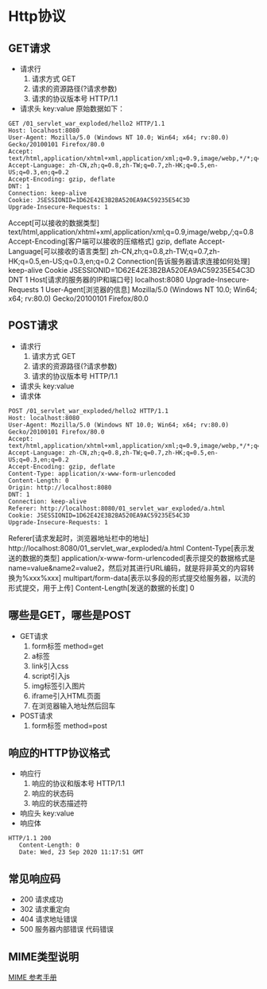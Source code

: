 # Http协议
## GET请求
- 请求行
    1. 请求方式 GET
    2. 请求的资源路径(?请求参数)
    3. 请求的协议版本号 HTTP/1.1
- 请求头
    key:value
原始数据如下：
```$xslt
GET /01_servlet_war_exploded/hello2 HTTP/1.1
Host: localhost:8080
User-Agent: Mozilla/5.0 (Windows NT 10.0; Win64; x64; rv:80.0) Gecko/20100101 Firefox/80.0
Accept: text/html,application/xhtml+xml,application/xml;q=0.9,image/webp,*/*;q=0.8
Accept-Language: zh-CN,zh;q=0.8,zh-TW;q=0.7,zh-HK;q=0.5,en-US;q=0.3,en;q=0.2
Accept-Encoding: gzip, deflate
DNT: 1
Connection: keep-alive
Cookie: JSESSIONID=1D62E42E3B2BA520EA9AC59235E54C3D
Upgrade-Insecure-Requests: 1
```

Accept[可以接收的数据类型]
	text/html,application/xhtml+xml,application/xml;q=0.9,image/webp,*/*;q=0.8
Accept-Encoding[客户端可以接收的压缩格式]
	gzip, deflate
Accept-Language[可以接收的语言类型]
	zh-CN,zh;q=0.8,zh-TW;q=0.7,zh-HK;q=0.5,en-US;q=0.3,en;q=0.2
Connection[告诉服务器请求连接如何处理]
	keep-alive
Cookie
	JSESSIONID=1D62E42E3B2BA520EA9AC59235E54C3D
DNT
	1
Host[请求的服务器的IP和端口号]
	localhost:8080
Upgrade-Insecure-Requests
	1
User-Agent[浏览器的信息]
	Mozilla/5.0 (Windows NT 10.0; Win64; x64; rv:80.0) Gecko/20100101 Firefox/80.0
## POST请求
- 请求行
    1. 请求方式 GET
    2. 请求的资源路径(?请求参数)
    3. 请求的协议版本号 HTTP/1.1
- 请求头
    key:value
- 请求体
```$xslt
POST /01_servlet_war_exploded/hello2 HTTP/1.1
Host: localhost:8080
User-Agent: Mozilla/5.0 (Windows NT 10.0; Win64; x64; rv:80.0) Gecko/20100101 Firefox/80.0
Accept: text/html,application/xhtml+xml,application/xml;q=0.9,image/webp,*/*;q=0.8
Accept-Language: zh-CN,zh;q=0.8,zh-TW;q=0.7,zh-HK;q=0.5,en-US;q=0.3,en;q=0.2
Accept-Encoding: gzip, deflate
Content-Type: application/x-www-form-urlencoded
Content-Length: 0
Origin: http://localhost:8080
DNT: 1
Connection: keep-alive
Referer: http://localhost:8080/01_servlet_war_exploded/a.html
Cookie: JSESSIONID=1D62E42E3B2BA520EA9AC59235E54C3D
Upgrade-Insecure-Requests: 1
```
Referer[请求发起时，浏览器地址栏中的地址] 
    http://localhost:8080/01_servlet_war_exploded/a.html
Content-Type[表示发送的数据的类型]
    application/x-www-form-urlencoded[表示提交的数据格式是name=value&name2=value2，然后对其进行URL编码，就是将非英文的内容转换为%xxx%xxx]
    multipart/form-data[表示以多段的形式提交给服务器，以流的形式提交，用于上传]
Content-Length[发送的数据的长度]
    0
    
    
## 哪些是GET，哪些是POST
- GET请求
    1. form标签 method=get
    2. a标签
    3. link引入css
    4. script引入js
    5. img标签引入图片
    6. iframe引入HTML页面
    7. 在浏览器输入地址然后回车
- POST请求
    1. form标签 method=post
## 响应的HTTP协议格式
- 响应行
    1. 响应的协议和版本号 HTTP/1.1
    2. 响应的状态码
    3. 响应的状态描述符
- 响应头
    key:value
- 响应体
```
HTTP/1.1 200 
   Content-Length: 0
   Date: Wed, 23 Sep 2020 11:17:51 GMT
```    
## 常见响应码
- 200 请求成功
- 302 请求重定向
- 404 请求地址错误
- 500 服务器内部错误 代码错误
## MIME类型说明
[MIME 参考手册](https://www.w3school.com.cn/media/media_mimeref.asp)
